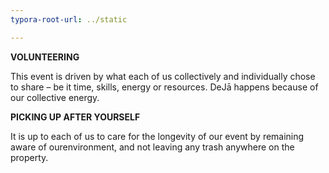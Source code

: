 ```yaml
---
typora-root-url: ../static

---
```


**VOLUNTEERING**

This event is driven by what each of us collectively and individually chose to share – be it time, skills, energy or resources. DeJā happens because of our collective energy.



**PICKING UP AFTER YOURSELF**

It is up to each of us to care for the longevity of our event by remaining aware of ourenvironment, and not leaving any trash anywhere on the property.